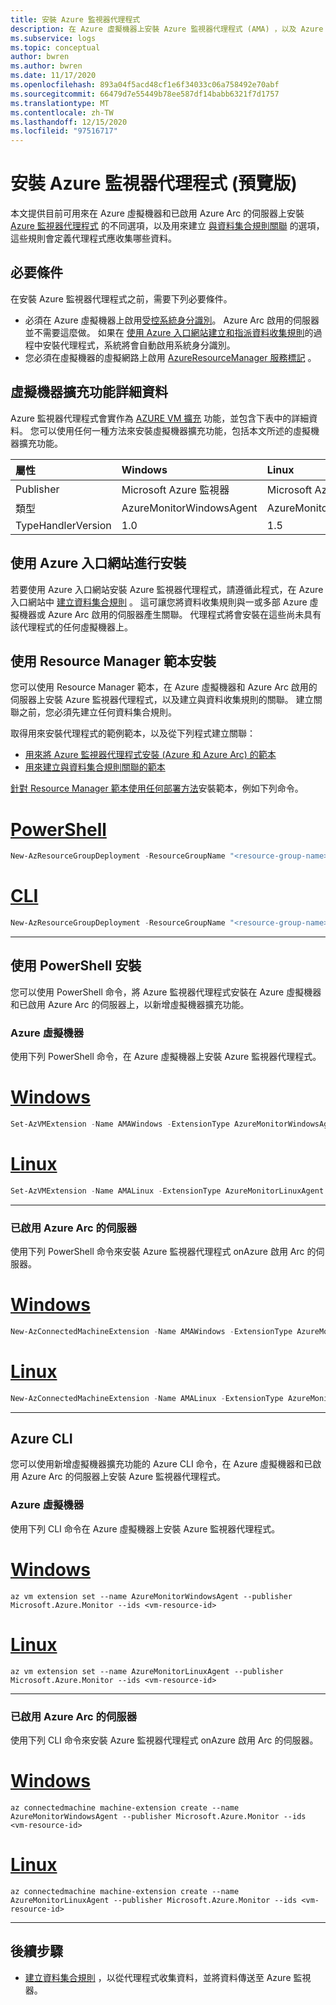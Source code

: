 ```yaml
---
title: 安裝 Azure 監視器代理程式
description: 在 Azure 虛擬機器上安裝 Azure 監視器代理程式 (AMA) ，以及 Azure Arc 啟用的伺服器的選項。
ms.subservice: logs
ms.topic: conceptual
author: bwren
ms.author: bwren
ms.date: 11/17/2020
ms.openlocfilehash: 893a04f5acd48cf1e6f34033c06a758492e70abf
ms.sourcegitcommit: 66479d7e55449b78ee587df14babb6321f7d1757
ms.translationtype: MT
ms.contentlocale: zh-TW
ms.lasthandoff: 12/15/2020
ms.locfileid: "97516717"
---
```

# <a name="install-the-azure-monitor-agent-preview"></a>安裝 Azure 監視器代理程式 (預覽版) 
本文提供目前可用來在 Azure 虛擬機器和已啟用 Azure Arc 的伺服器上安裝 [Azure 監視器代理程式](azure-monitor-agent-overview.md) 的不同選項，以及用來建立 [與資料集合規則關聯](data-collection-rule-azure-monitor-agent.md) 的選項，這些規則會定義代理程式應收集哪些資料。

## <a name="prerequisites"></a>必要條件
在安裝 Azure 監視器代理程式之前，需要下列必要條件。

- 必須在 Azure 虛擬機器上啟用[受控系統身分識別](../../active-directory/managed-identities-azure-resources/qs-configure-portal-windows-vm.md)。 Azure Arc 啟用的伺服器並不需要這麼做。 如果在 [使用 Azure 入口網站建立和指派資料收集規則](#install-with-azure-portal)的過程中安裝代理程式，系統將會自動啟用系統身分識別。
- 您必須在虛擬機器的虛擬網路上啟用 [AzureResourceManager 服務標記](../../virtual-network/service-tags-overview.md) 。

## <a name="virtual-machine-extension-details"></a>虛擬機器擴充功能詳細資料
Azure 監視器代理程式會實作為 [AZURE VM 擴充](../../virtual-machines/extensions/overview.md) 功能，並包含下表中的詳細資料。 您可以使用任何一種方法來安裝虛擬機器擴充功能，包括本文所述的虛擬機器擴充功能。

| 屬性 | Windows | Linux |
|:---|:---|:---|
| Publisher | Microsoft Azure 監視器  | Microsoft Azure 監視器 |
| 類型      | AzureMonitorWindowsAgent | AzureMonitorLinuxAgent  |
| TypeHandlerVersion  | 1.0 | 1.5 |


## <a name="install-with-azure-portal"></a>使用 Azure 入口網站進行安裝
若要使用 Azure 入口網站安裝 Azure 監視器代理程式，請遵循此程式，在 Azure 入口網站中 [建立資料集合規則](data-collection-rule-azure-monitor-agent.md#create-rule-and-association-in-azure-portal) 。 這可讓您將資料收集規則與一或多部 Azure 虛擬機器或 Azure Arc 啟用的伺服器產生關聯。 代理程式將會安裝在這些尚未具有該代理程式的任何虛擬機器上。


## <a name="install-with-resource-manager-template"></a>使用 Resource Manager 範本安裝
您可以使用 Resource Manager 範本，在 Azure 虛擬機器和 Azure Arc 啟用的伺服器上安裝 Azure 監視器代理程式，以及建立與資料收集規則的關聯。 建立關聯之前，您必須先建立任何資料集合規則。

取得用來安裝代理程式的範例範本，以及從下列程式建立關聯： 

- [用來將 Azure 監視器代理程式安裝 (Azure 和 Azure Arc) 的範本 ](../samples/resource-manager-agent.md#azure-monitor-agent-preview) 
- [用來建立與資料集合規則關聯的範本](../samples/resource-manager-data-collection-rules.md)

[針對 Resource Manager 範本使用任何部署方法](../../azure-resource-manager/templates/deploy-powershell.md)安裝範本，例如下列命令。

# <a name="powershell"></a>[PowerShell](#tab/ARMAgentPowerShell)
```powershell
New-AzResourceGroupDeployment -ResourceGroupName "<resource-group-name>" -TemplateFile "<template-filename.json>" -TemplateParameterFile "<parameter-filename.json>"
```
# <a name="cli"></a>[CLI](#tab/ARMAgentCLI)
```powershell
New-AzResourceGroupDeployment -ResourceGroupName "<resource-group-name>" -TemplateFile "<template-filename.json>" -TemplateParameterFile "<parameter-filename.json>"
```
---

## <a name="install-with-powershell"></a>使用 PowerShell 安裝
您可以使用 PowerShell 命令，將 Azure 監視器代理程式安裝在 Azure 虛擬機器和已啟用 Azure Arc 的伺服器上，以新增虛擬機器擴充功能。 

### <a name="azure-virtual-machines"></a>Azure 虛擬機器
使用下列 PowerShell 命令，在 Azure 虛擬機器上安裝 Azure 監視器代理程式。
# <a name="windows"></a>[Windows](#tab/PowerShellWindows)
```powershell
Set-AzVMExtension -Name AMAWindows -ExtensionType AzureMonitorWindowsAgent -Publisher Microsoft.Azure.Monitor -ResourceGroupName <resource-group-name> -VMName <virtual-machine-name> -Location <location>
```
# <a name="linux"></a>[Linux](#tab/PowerShellLinux)
```powershell
Set-AzVMExtension -Name AMALinux -ExtensionType AzureMonitorLinuxAgent -Publisher Microsoft.Azure.Monitor -ResourceGroupName <resource-group-name> -VMName <virtual-machine-name> -Location <location>
```
---

### <a name="azure-arc-enabled-servers"></a>已啟用 Azure Arc 的伺服器
使用下列 PowerShell 命令來安裝 Azure 監視器代理程式 onAzure 啟用 Arc 的伺服器。
# <a name="windows"></a>[Windows](#tab/PowerShellWindowsArc)
```powershell
New-AzConnectedMachineExtension -Name AMAWindows -ExtensionType AzureMonitorWindowsAgent -Publisher Microsoft.Azure.Monitor -ResourceGroupName <resource-group-name> -MachineName <virtual-machine-name> -Location <location>
```
# <a name="linux"></a>[Linux](#tab/PowerShellLinuxArc)
```powershell
New-AzConnectedMachineExtension -Name AMALinux -ExtensionType AzureMonitorLinuxAgent -Publisher Microsoft.Azure.Monitor -ResourceGroupName <resource-group-name> -MachineName <virtual-machine-name> -Location <location>
```
---
## <a name="azure-cli"></a>Azure CLI
您可以使用新增虛擬機器擴充功能的 Azure CLI 命令，在 Azure 虛擬機器和已啟用 Azure Arc 的伺服器上安裝 Azure 監視器代理程式。 

### <a name="azure-virtual-machines"></a>Azure 虛擬機器
使用下列 CLI 命令在 Azure 虛擬機器上安裝 Azure 監視器代理程式。
# <a name="windows"></a>[Windows](#tab/CLIWindows)
```azurecli
az vm extension set --name AzureMonitorWindowsAgent --publisher Microsoft.Azure.Monitor --ids <vm-resource-id>
```
# <a name="linux"></a>[Linux](#tab/CLILinux)
```azurecli
az vm extension set --name AzureMonitorLinuxAgent --publisher Microsoft.Azure.Monitor --ids <vm-resource-id>
```
---
### <a name="azure-arc-enabled-servers"></a>已啟用 Azure Arc 的伺服器
使用下列 CLI 命令來安裝 Azure 監視器代理程式 onAzure 啟用 Arc 的伺服器。

# <a name="windows"></a>[Windows](#tab/CLIWindowsArc)
```azurecli
az connectedmachine machine-extension create --name AzureMonitorWindowsAgent --publisher Microsoft.Azure.Monitor --ids <vm-resource-id>
```
# <a name="linux"></a>[Linux](#tab/CLILinuxArc)
```azurecli
az connectedmachine machine-extension create --name AzureMonitorLinuxAgent --publisher Microsoft.Azure.Monitor --ids <vm-resource-id>
```
---


## <a name="next-steps"></a>後續步驟

- [建立資料集合規則](data-collection-rule-azure-monitor-agent.md) ，以從代理程式收集資料，並將資料傳送至 Azure 監視器。
